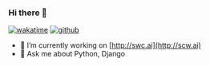 <!--
**RecNes/RecNes** is a ✨ _special_ ✨ repository because its `README.md` (this file) appears on your GitHub profile.

Here are some ideas to get you started:

- 🔭 I’m currently working on ...
- 🌱 I’m currently learning ...
- 👯 I’m looking to collaborate on ...
- 🤔 I’m looking for help with ...
- 💬 Ask me about ...
- 📫 How to reach me: ...
- 😄 Pronouns: ...
- ⚡ Fun fact: ...
-->

### Hi there 👋

[![wakatime](https://wakatime.com/badge/user/d397a5fe-1969-4cfd-8a41-0dc07baeb993.svg)](https://wakatime.com/@d397a5fe-1969-4cfd-8a41-0dc07baeb993)
[![github](https://img.shields.io/github/followers/RecNes?logo=github&style=plastic)](https://github.com/RecNes?tab=followers)

- 🔭 I’m currently working on [http://swc.ai](http://scw.ai)
- 💬 Ask me about Python, Django
